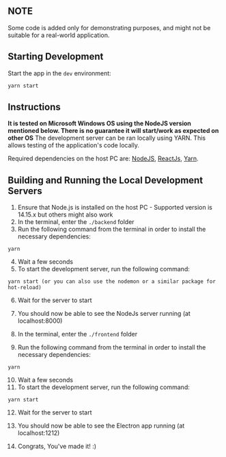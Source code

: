 ## NOTE

Some code is added only for demonstrating purposes, and might not be suitable for a real-world application.

## Starting Development

Start the app in the `dev` environment:

```bash
yarn start
```

## Instructions
**It is tested on Microsoft Windows OS using the NodeJS version mentioned below. There is no guarantee it will start/work as expected on other OS**
The development server can be ran locally using YARN. This allows testing of the application's code locally. 

Required dependencies on the host PC are: [NodeJS](https://nodejs.org/), [ReactJs](https://reactjs.org/), [Yarn](https://yarnpkg.com/).

## Building and Running the Local Development Servers
1. Ensure that Node.js is installed on the host PC - Supported version is 14.15.x but others might also work
2. In the terminal, enter the `./backend` folder
3. Run the following command from the terminal in order to install the necessary dependencies:
```
yarn
```
4. Wait a few seconds
5. To start the development server, run the following command:
```
yarn start (or you can also use the nodemon or a similar package for hot-reload)
```
6. Wait for the server to start
7. You should now be able to see the NodeJs server running (at localhost:8000)

8. In the terminal, enter the `./frontend` folder
9. Run the following command from the terminal in order to install the necessary dependencies:
```
yarn
```
10. Wait a few seconds
11. To start the development server, run the following command:
```
yarn start
```
12. Wait for the server to start
13. You should now be able to see the Electron app running (at localhost:1212)

14. Congrats, You've made it! :)
